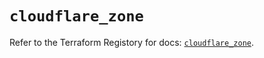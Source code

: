 # `cloudflare_zone`

Refer to the Terraform Registory for docs: [`cloudflare_zone`](https://www.terraform.io/docs/providers/cloudflare/r/zone).
